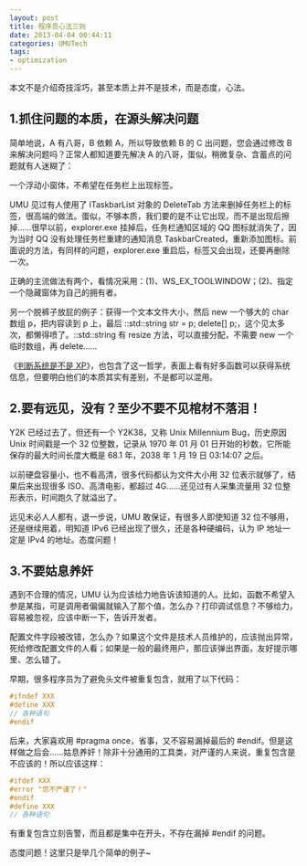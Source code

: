 ```yaml
---
layout: post
title: 程序员心法三则
date: 2013-04-04 00:44:11
categories: UMUTech
tags:
- optimization
---
```

本文不是介绍奇技淫巧，甚至本质上并不是技术，而是态度，心法。

## 1.抓住问题的本质，在源头解决问题

简单地说，A 有八哥，B 依赖 A，所以导致依赖 B 的 C 出问题，您会通过修改 B 来解决问题吗？正常人都知道要先解决 A 的八哥，蛋似，稍微复杂、含蓄点的问题就有人迷糊了：

一个浮动小窗体，不希望在任务栏上出现标签。

UMU 见过有人使用了 ITaskbarList 对象的 DeleteTab 方法来删掉任务栏上的标签，很高端的做法。蛋似，不够本质，我们要的是不让它出现，而不是出现后擦掉……很早以前，explorer.exe 挂掉后，任务栏通知区域的 QQ 图标就消失了，因为当时 QQ 没有处理任务栏重建的通知消息 TaskbarCreated，重新添加图标。前面说的方法，有同样的问题，explorer.exe 重启后，标签又会出现，还要再删除一次。

正确的主流做法有两个，看情况采用：(1)、WS_EX_TOOLWINDOW；(2)、指定一个隐藏窗体为自己的拥有者。

另一个脱裤子放屁的例子：获得一个文本文件大小，然后 new 一个够大的 char 数组 p，把内容读到 p 上，最后 ::std::string str = p; delete[] p;，这个见太多次，都懒得喷了。::std::string 有 resize 方法，可以直接分配，不需要 new 一个临时数组，再 delete……

《[判断系统是不是 XP](/2012/12/25/umutech-is-xp/
)》，也包含了这一哲学，表面上看有好多函数可以获得系统信息，但要明白他们的本质其实有差别，不是都可以混用。 

## 2.要有远见，没有？至少不要不见棺材不落泪！

Y2K 已经过去了，但还有一个 Y2K38，又称 Unix Millennium Bug，历史原因 Unix 时间戳是一个 32 位整数，记录从 1970 年 01 月 01 日开始的秒数，它所能保存的最大时间长度大概是 68.1 年，2038 年 1 月 19 日 03:14:07 之后。
 
以前硬盘容量小，也不看高清，很多代码都认为文件大小用 32 位表示就够了，结果后来出现很多 ISO、高清电影，都超过 4G……还见过有人采集流量用 32 位整形表示，时间跑久了就溢出了。

远见未必人人都有，退一步说，UMU 敢保证，有很多人即使知道 32 位不够用，还是继续用着，明知道 IPv6 已经出现了很久，还是各种硬编码，认为 IP 地址一定是 IPv4 的地址。态度问题！

## 3.不要姑息养奸

遇到不合理的情况，UMU 认为应该给力地告诉该知道的人。比如，函数不希望入参是某指，可是调用者偏偏就输入了那个值，怎么办？打印调试信息？不够给力，容易被忽视，应该中断一下，告诉开发者。

配置文件字段被改错，怎么办？如果这个文件是技术人员维护的，应该抛出异常，死给修改配置文件的人看；如果是一般的最终用户，那应该弹出界面，友好提示哪里、怎么错了。

早期，很多程序员为了避免头文件被重复包含，就用了以下代码：

```c
#ifndef XXX
#define XXX
// 各种语句
#endif
```
  
后来，大家喜欢用 #pragma once，省事，又不容易漏掉最后的 #endif。但是这样做之后会……姑息养奸！除非十分通用的工具类，对严谨的人来说，重复包含是不应该的！所以应该这样：

```c
#ifdef XXX
#error "您不严谨了！"
#endif
#define XXX
// 各种语句
```

有重复包含立刻告警，而且都是集中在开头，不存在漏掉 #endif 的问题。

态度问题！这里只是举几个简单的例子~